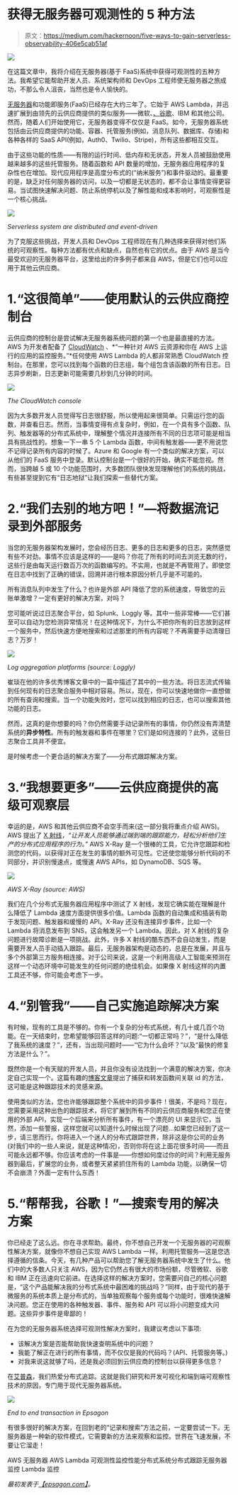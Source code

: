 # 获得无服务器可观测性的 5 种方法

> 原文：<https://medium.com/hackernoon/five-ways-to-gain-serverless-observability-406e5cab51af>

![](img/92295fedbe17c64af35547db2901d038.png)

在这篇文章中，我将介绍在无服务器(基于 FaaS)系统中获得可观测性的五种方法。我希望它能帮助开发人员、系统架构师和 DevOps 工程师使无服务器之旅成功，不那么令人沮丧，当然也是令人愉快的。

[无服务器](https://hackernoon.com/tagged/serverless)和功能即服务(FaaS)已经存在大约三年了。它始于 AWS Lambda，并迅速扩展到由领先的云供应商提供的类似服务——微软、[、谷歌](https://hackernoon.com/tagged/google)、IBM 和其他公司。然而，随着人们开始使用它，无服务器变得不仅仅是 FaaS。如今，无服务器系统包括由云供应商提供的功能、容器、托管服务(例如，消息队列、数据库、存储)和各种各样的 SaaS API(例如，Auth0、Twilio、Stripe)，所有这些都相互交互。

由于这些功能的性质——有限的运行时间、低内存和无状态，开发人员被鼓励使用越来越多的这些托管服务。随着函数和 API 数量的增加，无服务器应用程序的复杂性也在增加。现代应用程序是高度分布式的(“纳米服务”)和事件驱动的。最重要的是，缺乏对任何服务器的访问，以及一切都是无状态的，都不会让事情变得更容易。当试图快速解决问题、防止系统停机以及了解性能和成本影响时，可观察性是一个核心挑战。

![](img/20be25ebb3b45d5775bf6da1ab3f28cf.png)

*Serverless system are distributed and event-driven*

为了克服这些挑战，开发人员和 DevOps 工程师现在有几种选择来获得对他们系统的可观察性。每种方法都有优点和缺点，自然也有它的优点。由于 AWS 是当今最受欢迎的无服务器平台，这里给出的许多例子都来自 AWS，但是它们也可以应用于其他云供应商。

# 1.“这很简单”——使用默认的云供应商控制台

云供应商的控制台是尝试解决无服务器系统问题的第一个也是最直接的方法。AWS 为开发者配备了 [CloudWatch](https://aws.amazon.com/cloudwatch/) 、*“一种针对 AWS 云资源和你在 AWS 上运行的应用的监控服务。”*任何使用 AWS Lambda 的人都非常熟悉 CloudWatch 控制台。在那里，您可以找到每个函数的日志组，每个组包含该函数的所有日志。日志异步刷新，日志更新可能需要几秒到几分钟的时间。

![](img/4ea46b7eaa18ccc5b7f7a474d0c02f5f.png)

*The CloudWatch console*

因为大多数开发人员觉得写日志很舒服，所以使用起来很简单。只需运行您的函数，并查看日志。然而，当事情变得有点复杂时，例如，在一个具有多个函数、队列、触发器等的分布式系统中，理解整个情况并连接所有不同的日志项可能是相当具有挑战性的。想象一下一串 5 个 Lambda 函数，中间有触发器——更不用说您不记得记录所有内容的时候了。Azure 和 Google 有一个类似的解决方案，可以从他们的 FaaS 服务中登录。默认控制台是一个很好的开始，确实不能忽视。然而，当跨越 5 或 10 个功能范围时，大多数团队很快发现理解他们的系统的挑战，有些甚至提到它有“日志地狱”让我们探索一些替代方案。

# 2.“我们去别的地方吧！”—将数据流记录到外部服务

当您的无服务器架构发展时，您会经历日志、更多的日志和更多的日志，突然感觉有些不对劲。事情不应该是这样的——是吗？你花了所有的时间去浏览无数的行，这些行是由每天运行数百万次的函数编写的。不实用，也就是不再管用了。即使您在日志中找到了正确的错误，回溯并进行根本原因分析几乎是不可能的。

所有消息队列中发生了什么？也许是外部 API 降低了您的系统速度，导致您的云账单激增？一定有更好的解决方案，对吗？

您可能听说过日志聚合平台，如 Splunk、Loggly 等。其中一些非常棒——它们甚至可以自动为您检测异常情况！在这种情况下，为什么不把你所有的日志放到这样一个服务中，然后快速方便地搜索和过滤那里的所有内容呢？不再需要手动清理日志？万岁！

![](img/756805a3b31b07f66d690f7a96b4e421.png)

*Log aggregation platforms (source: Loggly)*

崔琰在他的许多优秀博客文章中的一篇中描述了其中的一些方法。将日志流式传输到任何现有的日志聚合服务中相对容易。所以，现在，你可以快速地做你一直想做的所有查询和搜索。当一个功能失败时，您可以找到相应的日志，也可以搜索其他功能的日志。

然而，这真的是你想要的吗？你仍然需要手动记录所有的事情，你仍然没有弄清楚系统的**异步特性**。所有的触发器和事件在哪里？它们是如何连接的？此外，这些日志聚合工具并不便宜。

是时候考虑一个更合适的解决方案了——分布式跟踪解决方案。

# 3.“我想要更多”——云供应商提供的高级可观察层

幸运的是，AWS 和其他云供应商不会空手而来(这一部分我将重点介绍 AWS)。AWS 提出了 [X 射线](https://aws.amazon.com/xray/)，*“让开发人员能够通过端到端的跟踪能力，轻松分析他们生产的分布式应用程序的行为。”* AWS X-Ray 是一个很棒的工具，它允许您跟踪和检测您的代码，以获得对正在发生的事情的额外可见性。它还使您能够分析代码的不同部分，并识别慢速点，或慢速 AWS APIs，如 DynamoDB、SQS 等。

![](img/aa9a5237e717eb6c5a9dfc55b438ba2b.png)

*AWS X-Ray (source: AWS)*

我们在几个分布式无服务器应用程序中测试了 X 射线，发现它确实能在理解是什么降低了 Lambda 速度方面提供很多价值。Lambda 函数的自动集成和插装有助于发现问题、触发器和缓慢的 API。X-Ray 还没有连接异步事件，比如一个 Lambda 将消息发布到 SNS，这会触发另一个 Lambda。因此，对 X 射线的复杂问题进行故障诊断是一项挑战。此外，许多 X 射线的酷东西不会自动发生，而是需要开发人员手动插入跟踪。最后，无服务器架构是动态的，总是在发展，并且与多个外部第三方服务相连接。对于公司来说，这是一个利用高级人工智能来预测在这样一个动态环境中可能发生的任何问题的绝佳机会。如果像 X 射线这样的内置工具还不够，你可能会考虑下一步。

# 4.“别管我”——自己实施追踪解决方案

有时候，现有的工具是不够的。你有一个复杂的分布式系统，有几十或几百个功能。在一天结束时，您希望能够回答这样的问题:“一切都正常吗？”，“是什么降低了我系统的速度？”，还有，当出现问题时——“它为什么会坏？”以及“最快的修复方法是什么？”。

既然你是一个有天赋的开发人员，并且你没有设法找到一个满意的解决方案，你决定自己实现一个。这篇有趣的[博客文章](https://theburningmonk.com/2017/09/capture-and-forward-correlation-ids-through-different-lambda-event-sources/)提出了捕获和转发函数间关联 id 的方法，这可能是这种跟踪技术的灵感来源。

使用类似的方法，您也许能够跟踪整个系统中的异步事件！很美，不是吗？现在，您需要采用这种出色的跟踪技术，将它扩展到所有不同的云供应商服务和您正在使用的外部 API，实现一个后端来分析所有事件，有一个漂亮的 UI 来显示它，当然，添加一些警报，这样您就可以知道什么时候出现了问题…如果您已经到了这一步，请三思而行。你将进入一个迷人的分布式跟踪世界，除非这是你公司的业务(对我们中的一些人来说，就是这种情况)，否则你将在这上面花很多时间——而且可能永远都不够。你应该考虑的一件事是——你想如何度过你的时间？利用无服务器到最后，扩展您的业务，或者整天紧紧抓住所有的 Lambda 功能，以确保一切不会崩溃？外面一定有什么东西！

# 5.“帮帮我，谷歌！”—搜索专用的解决方案

你已经走了这么远。你在寻求帮助。最终，你不想自己开发一个无服务器的可观察性解决方案，就像你不想自己实现 AWS Lambda 一样。利用托管服务—这是您选择遵循的信条。今天，有几种产品可以帮助您了解无服务器系统中发生了什么。他们中的大多数人只关注 AWS，因为它仍然占有很大的市场份额，尽管微软、谷歌和 IBM 正在迅速向它前进。在选择这样的解决方案时，您需要问自己的核心问题是，“这个产品能解决我的分布式系统中最困难的挑战吗？”同样，由于现代的基于微服务的系统本质上是分布式的，当单独观察每个服务或每个功能时，很难快速解决问题。您正在使用的各种触发器、事件、服务和 API 可以将小问题变成大问题。这些异步事件是卑鄙的！

在为您的无服务器系统选择可观测性解决方案时，我建议考虑以下事项:

*   该解决方案是否能帮助我快速查明系统中的问题？
*   我能了解正在进行的所有事情，而不仅仅是我的代码吗？(API、托管服务等。)
*   对我来说这就够了吗，还是我必须回到云供应商的控制台以获得更多信息？

在[艾普森](https://epsagon.com/)，我们热爱分布式追踪。这就是我们研究和开发可视化和端到端可观察性技术的原因，专门用于现代无服务器系统。

![](img/4939038a99f0197956a6b3b658c87495.png)

*End to end transaction in Epsagon*

有很多很好的解决方案，在回到老的“记录和搜索”方法之前，一定要尝试一下。无服务器是一种新的软件模式，它需要新的方法来观察和监控。世界在飞速发展，不要让它溜走！

AWS 无服务器 AWS Lambda 可观测性监控性能分布式系统分布式跟踪无服务器监控 Lambda 监控

*最初发表于*[*【epsagon.com】*](https://blog.epsagon.com/five-ways-to-gain-serverless-observability)*。*